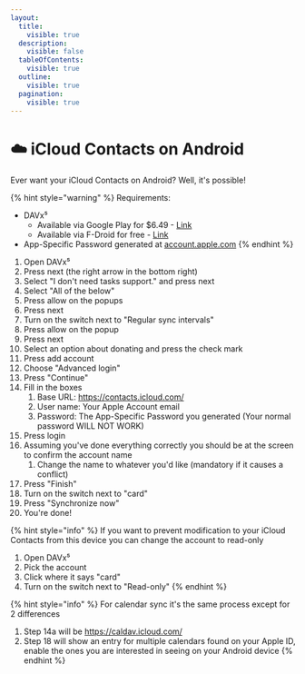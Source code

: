 ```yaml
---
layout:
  title:
    visible: true
  description:
    visible: false
  tableOfContents:
    visible: true
  outline:
    visible: true
  pagination:
    visible: true
---
```


# ☁️ iCloud Contacts on Android

Ever want your iCloud Contacts on Android?  Well, it's possible!

{% hint style="warning" %}
Requirements:

* DAVx⁵
  * Available via Google Play for $6.49 - [Link](https://play.google.com/store/apps/details?id=at.bitfire.davdroid)
  * Available via F-Droid for free - [Link](https://f-droid.org/packages/at.bitfire.davdroid/)
* App-Specific Password generated at [account.apple.com](https://account.apple.com)
{% endhint %}

1. Open DAVx⁵
2. Press next (the right arrow in the bottom right)
3. Select "I don't need tasks support." and press next
4. Select "All of the below"
5. Press allow on the popups
6. Press next&#x20;
7. Turn on the switch next to "Regular sync intervals"
8. Press allow on the popup
9. Press next
10. Select an option about donating and press the check mark
11. Press add account
12. Choose "Advanced login"
13. Press "Continue"
14. Fill in the boxes
    1. Base URL: https://contacts.icloud.com/
    2. User name: Your Apple Account email
    3. Password: The App-Specific Password you generated (Your normal password WILL NOT WORK)
15. Press login
16. Assuming you've done everything correctly you should be at the screen to confirm the account name
    1. Change the name to whatever you'd like (mandatory if it causes a conflict)
17. Press "Finish"
18. Turn on the switch next to "card"
19. Press "Synchronize now"
20. You're done!

{% hint style="info" %}
If you want to prevent modification to your iCloud Contacts from this device you can change the account to read-only

1. Open DAVx⁵
2. Pick the account
3. Click where it says "card"
4. Turn on the switch next to "Read-only"
{% endhint %}

{% hint style="info" %}
For calendar sync it's the same process except for 2 differences

1. Step 14a will be https://caldav.icloud.com/
2. Step 18 will show an entry for multiple calendars found on your Apple ID, enable the ones you are interested in seeing on your Android device
{% endhint %}
